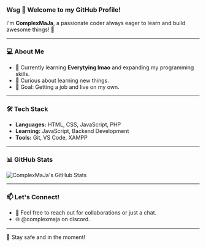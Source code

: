 ### Wsg 👋 Welcome to my GitHub Profile!

I'm **ComplexMaJa**, a passionate coder always eager to learn and build awesome things! 🚀

---

### 💻 About Me
- 🔭 Currently learning **Everytying lmao** and expanding my programming skills.
- 🤔 Curious about learning new things.
- 🎯 Goal: Getting a job and live on my own.

---

### 🛠️ Tech Stack
- **Languages:** HTML, CSS, JavaScript, PHP
- **Learning:** JavaScript, Backend Development
- **Tools:** Git, VS Code, XAMPP

---

### 📊 GitHub Stats
![ComplexMaJa's GitHub Stats](https://github-readme-stats.vercel.app/api?username=ComplexMaJa&show_icons=true&theme=tokyonight)

---

### 📫 Let's Connect!
- 💬 Feel free to reach out for collaborations or just a chat.
- 🌐 @complexmaja on discord.

---

🚀 Stay safe and in the moment!
